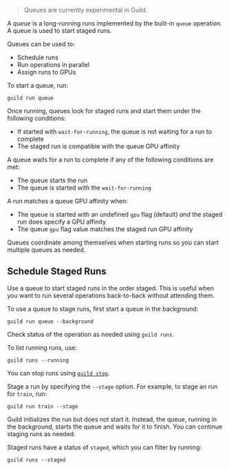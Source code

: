 <!-- -*- eval:(visual-line-mode 1) -*- -->

<div data-theme-toc="true"></div>
<div data-guild-docs="true"></div>

<!-- TODO

This page needs to be filled out. There's a conceptual problem with
queues and parallel runs, esp with batches.

-->

> <span data-guild-class="callout important"></span> Queues are currently experimental in Guild.

A *queue* is a long-running runs implemented by the built-in `queue` operation. A queue is used to start staged runs.

Queues can be used to:

- Schedule runs
- Run operations in parallel
- Assign runs to GPUs

To start a queue, run:

``` command
guild run queue
```

Once running, queues look for staged runs and start them under the following conditions:

- If started with `wait-for-running`, the queue is not waiting for a run to complete
- The staged run is compatible with the queue GPU affinity

A queue waits for a run to complete if any of the following conditions are met:

- The queue starts the run
- The queue is started with the `wait-for-running`

A run matches a queue GPU affinity when:

- The queue is started with an undefined `gpu` flag (default) *and*
  the staged run does specify a GPU affinity
- The queue `gpu` flag value matches the staged run GPU affinity

Queues coordinate among themselves when starting runs so you can start multiple queues as needed.

## Schedule Staged Runs

Use a queue to start staged runs in the order staged. This is useful when you want to run several operations back-to-back without attending them.

To use a queue to stage runs, first start a queue in the background:

``` command
guild run queue --background
```

Check status of the operation as needed using `guild runs`.

To list running runs, use:

``` command
guild runs --running
```

You can stop runs using [`guild stop`](/commands/stop).

Stage a run by specifying the `--stage` option. For example, to stage an run for `train`, run:

```
guild run train --stage
```

Guild initializes the run but does not start it. Instead, the queue, running in the background, starts the queue and waits for it to finish. You can continue staging runs as needed.

Staged runs have a status of `staged`, which you can filter by running:

``` command
guild runs --staged
```
